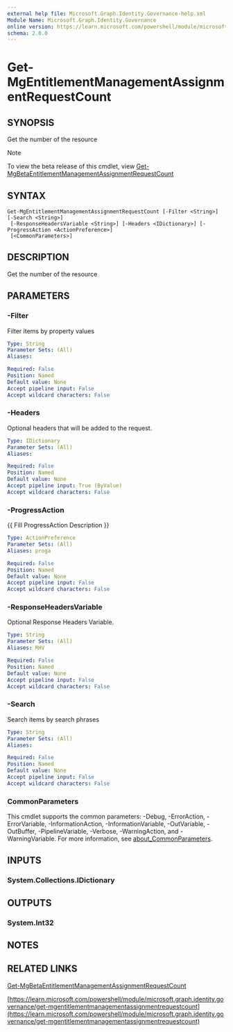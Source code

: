 ```yaml
---
external help file: Microsoft.Graph.Identity.Governance-help.xml
Module Name: Microsoft.Graph.Identity.Governance
online version: https://learn.microsoft.com/powershell/module/microsoft.graph.identity.governance/get-mgentitlementmanagementassignmentrequestcount
schema: 2.0.0
---
```


# Get-MgEntitlementManagementAssignmentRequestCount

## SYNOPSIS
Get the number of the resource

> [!NOTE]
> To view the beta release of this cmdlet, view [Get-MgBetaEntitlementManagementAssignmentRequestCount](/powershell/module/Microsoft.Graph.Beta.Identity.Governance/Get-MgBetaEntitlementManagementAssignmentRequestCount?view=graph-powershell-beta)

## SYNTAX

```
Get-MgEntitlementManagementAssignmentRequestCount [-Filter <String>] [-Search <String>]
 [-ResponseHeadersVariable <String>] [-Headers <IDictionary>] [-ProgressAction <ActionPreference>]
 [<CommonParameters>]
```

## DESCRIPTION
Get the number of the resource

## PARAMETERS

### -Filter
Filter items by property values

```yaml
Type: String
Parameter Sets: (All)
Aliases:

Required: False
Position: Named
Default value: None
Accept pipeline input: False
Accept wildcard characters: False
```

### -Headers
Optional headers that will be added to the request.

```yaml
Type: IDictionary
Parameter Sets: (All)
Aliases:

Required: False
Position: Named
Default value: None
Accept pipeline input: True (ByValue)
Accept wildcard characters: False
```

### -ProgressAction
{{ Fill ProgressAction Description }}

```yaml
Type: ActionPreference
Parameter Sets: (All)
Aliases: proga

Required: False
Position: Named
Default value: None
Accept pipeline input: False
Accept wildcard characters: False
```

### -ResponseHeadersVariable
Optional Response Headers Variable.

```yaml
Type: String
Parameter Sets: (All)
Aliases: RHV

Required: False
Position: Named
Default value: None
Accept pipeline input: False
Accept wildcard characters: False
```

### -Search
Search items by search phrases

```yaml
Type: String
Parameter Sets: (All)
Aliases:

Required: False
Position: Named
Default value: None
Accept pipeline input: False
Accept wildcard characters: False
```

### CommonParameters
This cmdlet supports the common parameters: -Debug, -ErrorAction, -ErrorVariable, -InformationAction, -InformationVariable, -OutVariable, -OutBuffer, -PipelineVariable, -Verbose, -WarningAction, and -WarningVariable. For more information, see [about_CommonParameters](http://go.microsoft.com/fwlink/?LinkID=113216).

## INPUTS

### System.Collections.IDictionary
## OUTPUTS

### System.Int32
## NOTES

## RELATED LINKS
[Get-MgBetaEntitlementManagementAssignmentRequestCount](/powershell/module/Microsoft.Graph.Beta.Identity.Governance/Get-MgBetaEntitlementManagementAssignmentRequestCount?view=graph-powershell-beta)

[https://learn.microsoft.com/powershell/module/microsoft.graph.identity.governance/get-mgentitlementmanagementassignmentrequestcount](https://learn.microsoft.com/powershell/module/microsoft.graph.identity.governance/get-mgentitlementmanagementassignmentrequestcount)





